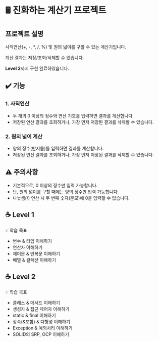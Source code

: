 # 🖩 진화하는 계산기 프로젝트 
## 프로젝트 설명
사칙연산(+, -, *, /, %) 및 원의 넓이를 구할 수 있는 계산기입니다.

계산 결과는 저장/조회/삭제할 수 있습니다.

**Level 2**까지 구현 완료하였습니다.

## ✔️ 기능 

### 1. 사칙연산 
- 두 개의 0 이상의 정수와 연산 기호를 입력하면 결과를 계산합니다.
- 저장된 연산 결과를 조회하거나, 가장 먼저 저장된 결과를 삭제할 수 있습니다.

### 2. 원의 넓이 계산
- 양의 정수(반지름)를 입력하면 결과를 계산합니다.
- 저장된 연산 결과를 조회하거나, 가장 먼저 저장된 결과를 삭제할 수 있습니다.

## ⚠️ 주의사항
- 기본적으로, 0 이상의 정수만 입력 가능합니다.
- 단, 원의 넓이를 구할 때에는 양의 정수만 입력 가능합니다.
- 나눗셈(/) 연산 시 두 번째 숫자(분모)에 0을 입력할 수 없습니다. 


## ☕ Level 1
💡 학습 목표

- 변수 & 타입 이해하기
- 연산자 이해하기
- 제어문 & 반복문 이해하기
- 배열 & 컬렉션 이해하기


## ☕ Level 2
💡 학습 목표

- 클래스 & 메서드 이해하기
- 생성자 & 접근 제어자 이해하기
- static & final 이해하기
- 상속(&포함) & 다형성 이해하기
- Exception & 예외처리 이해하기
- SOLID의 SRP, OCP 이해하기
